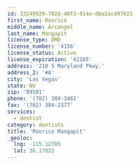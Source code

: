 ```yaml
---
id: 33249929-702d-40f3-914e-dba2ac497615
first_name: Ronrico
middle_name: Arcangel
last_name: Mangapit
license_type: DMD
license_number: '4156'
license_status: Active
license_expiration: '42185'
address: '210 S Maryland Pkwy.'
address_2: '#A'
city: 'Las Vegas'
state: NV
zip: '89101'
phone: '(702) 384-3461'
fax: '(702) 384-2377'
services:
  - dentist
category: dentists
title: 'Ronrico Mangapit'
_geoloc:
  lng: -115.12785
  lat: 36.17022
---
```

